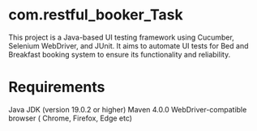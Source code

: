 # com.restful_booker_Task
This project is a Java-based UI testing framework using Cucumber, Selenium WebDriver, and JUnit. It aims to automate UI tests for Bed and Breakfast booking system to ensure its functionality and reliability.

# Requirements
Java JDK (version 19.0.2 or higher)
Maven 4.0.0
WebDriver-compatible browser ( Chrome, Firefox, Edge etc)
